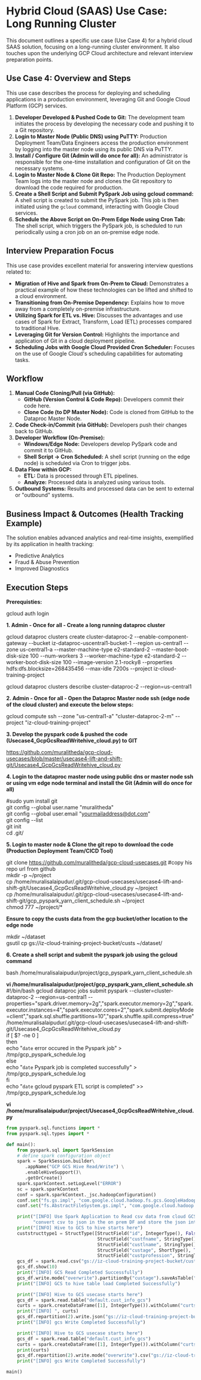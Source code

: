 # Hybrid Cloud (SAAS) Use Case: Long Running Cluster

This document outlines a specific use case (Use Case 4) for a hybrid cloud SAAS solution, focusing on a long-running cluster environment. It also touches upon the underlying GCP Cloud architecture and relevant interview preparation points.

## Use Case 4: Overview and Steps

This use case describes the process for deploying and scheduling applications in a production environment, leveraging Git and Google Cloud Platform (GCP) services.

1.  **Developer Developed & Pushed Code to Git:** The development team initiates the process by developing the necessary code and pushing it to a Git repository.
2.  **Login to Master Node (Public DNS) using PuTTY:** Production Deployment Team/Data Engineers access the production environment by logging into the master node using its public DNS via PuTTY.
3.  **Install / Configure Git (Admin will do once for all):** An administrator is responsible for the one-time installation and configuration of Git on the necessary systems.
4.  **Login to Master Node & Clone Git Repo:** The Production Deployment Team logs into the master node and clones the Git repository to download the code required for production.
5.  **Create a Shell Script and Submit PySpark Job using gcloud command:** A shell script is created to submit the PySpark job. This job is then initiated using the `gcloud` command, interacting with Google Cloud services.
6.  **Schedule the Above Script on On-Prem Edge Node using Cron Tab:** The shell script, which triggers the PySpark job, is scheduled to run periodically using a cron job on an on-premise edge node.

## Interview Preparation Focus

This use case provides excellent material for answering interview questions related to:

* **Migration of Hive and Spark from On-Prem to Cloud:** Demonstrates a practical example of how these technologies can be lifted and shifted to a cloud environment.
* **Transitioning from On-Premise Dependency:** Explains how to move away from a completely on-premise infrastructure.
* **Utilizing Spark for ETL vs. Hive:** Discusses the advantages and use cases of Spark for Extract, Transform, Load (ETL) processes compared to traditional Hive.
* **Leveraging Git for Version Control:** Highlights the importance and application of Git in a cloud deployment pipeline.
* **Scheduling Jobs with Google Cloud Provided Cron Scheduler:** Focuses on the use of Google Cloud's scheduling capabilities for automating tasks.


## Workflow

1.  **Manual Code Cloning/Pull (via GitHub):**
    * **GitHub (Version Control & Code Repo):** Developers commit their code here.
    * **Clone Code (to DP Master Node):** Code is cloned from GitHub to the Dataproc Master Node.
2.  **Code Check-in/Commit (via GitHub):** Developers push their changes back to GitHub.
3.  **Developer Workflow (On-Premise):**
    * **Windows/Edge Node:** Developers develop PySpark code and commit it to GitHub.
    * **Shell Script -> Cron Scheduled:** A shell script (running on the edge node) is scheduled via Cron to trigger jobs.
4.  **Data Flow within GCP:**
    * **ETL:** Data is processed through ETL pipelines.
    * **Analyze:** Processed data is analyzed using various tools.
5.  **Outbound Systems:** Results and processed data can be sent to external or "outbound" systems.

## Business Impact & Outcomes (Health Tracking Example)

The solution enables advanced analytics and real-time insights, exemplified by its application in health tracking:

* Predictive Analytics
* Fraud & Abuse Prevention
* Improved Diagnostics

## Execution Steps

**Prerequisties:**

gcloud auth login

**1. Admin - Once for all - Create a long running dataproc cluster**

gcloud dataproc clusters create cluster-dataproc-2 --enable-component-gateway --bucket iz-dataproc-uscentral1-bucket-1 --region us-central1 --zone us-central1-a --master-machine-type e2-standard-2 --master-boot-disk-size 100 --num-workers 3 --worker-machine-type e2-standard-2 --worker-boot-disk-size 100 --image-version 2.1-rocky8 --properties hdfs:dfs.blocksize=268435456 --max-idle 7200s --project iz-cloud-training-project 

gcloud dataproc clusters describe cluster-dataproc-2 --region=us-central1


**2. Admin - Once for all - Open the Dataproc Master node ssh (edge node of the cloud cluster) and execute the below steps:**

gcloud compute ssh --zone "us-central1-a" "cluster-dataproc-2-m" --project "iz-cloud-training-project"  


**3. Develop the pyspark code & pushed the code (Usecase4_GcpGcsReadWritehive_cloud.py) to GIT**  

https://github.com/muralitheda/gcp-cloud-usecases/blob/master/usecase4-lift-and-shift-git/Usecase4_GcpGcsReadWritehive_cloud.py  

**4.  Login to the dataproc master node using public dns or master node ssh or using vm edge node terminal and install the Git (Admin will do once for all)**  

#sudo yum install git  
git config --global user.name "muralitheda"  
git config --global user.email "yourmailaddress@dot.com"  
git config --list  
git init  
cd .git/  

**5. Login to master node & Clone the git repo to download the code (Production Deployment Team/CICD Tool)**  

git clone https://github.com/muralitheda/gcp-cloud-usecases.git #copy his repo url from github  
mkdir -p ~/project  
cp /home/muralisalaipudur/.git/gcp-cloud-usecases/usecase4-lift-and-shift-git/Usecase4_GcpGcsReadWritehive_cloud.py ~/project  
cp /home/muralisalaipudur/.git/gcp-cloud-usecases/usecase4-lift-and-shift-git/gcp_pyspark_yarn_client_schedule.sh ~/project  
chmod 777 ~/project/*  

**Ensure to copy the custs data from the gcp bucket/other location to the edge node**  

mkdir ~/dataset  
gsutil cp gs://iz-cloud-training-project-bucket/custs ~/dataset/    

**6. Create a shell script and submit the pyspark job using the gcloud command**

bash /home/muralisalaipudur/project/gcp_pyspark_yarn_client_schedule.sh  

**vi /home/muralisalaipudur/project/gcp_pyspark_yarn_client_schedule.sh**    
#!/bin/bash
gcloud dataproc jobs submit pyspark --cluster=cluster-dataproc-2 --region=us-central1 --properties="spark.driver.memory=2g","spark.executor.memory=2g","spark.executor.instances=4","spark.executor.cores=2","spark.submit.deployMode=client","spark.sql.shuffle.partitions=10","spark.shuffle.spill.compress=true" /home/muralisalaipudur/.git/gcp-cloud-usecases/usecase4-lift-and-shift-git/Usecase4_GcpGcsReadWritehive_cloud.py  
if [ $? -ne 0 ]  
then  
echo "`date` error occured in the Pyspark job" > /tmp/gcp_pyspark_schedule.log  
else  
echo "`date` Pyspark job is completed successfully" > /tmp/gcp_pyspark_schedule.log  
fi  
echo "`date` gcloud pyspark ETL script is completed" >> /tmp/gcp_pyspark_schedule.log  

**vi /home/muralisalaipudur/project/Usecase4_GcpGcsReadWritehive_cloud.py**    

```python
from pyspark.sql.functions import *
from pyspark.sql.types import *

def main():
    from pyspark.sql import SparkSession
    # define spark configuration object
    spark = SparkSession.builder\
       .appName("GCP GCS Hive Read/Write") \
       .enableHiveSupport()\
       .getOrCreate()
    spark.sparkContext.setLogLevel("ERROR")
    sc = spark.sparkContext
    conf = spark.sparkContext._jsc.hadoopConfiguration()
    conf.set("fs.gs.impl", "com.google.cloud.hadoop.fs.gcs.GoogleHadoopFileSystem")
    conf.set("fs.AbstractFileSystem.gs.impl", "com.google.cloud.hadoop.fs.gcs.GoogleHadoopFS")

    print("[INFO] Use Spark Application to Read csv data from cloud GCS and get a DF created with the GCS data in the on prem, "
          "convert csv to json in the on prem DF and store the json into new cloud GCS location")
    print("[INFO] Hive to GCS to hive starts here")
    custstructtype1 = StructType([StructField("id", IntegerType(), False),
                                  StructField("custfname", StringType(), False),
                                  StructField("custlname", StringType(), True),
                                  StructField("custage", ShortType(), True),
                                  StructField("custprofession", StringType(), True)])
    gcs_df = spark.read.csv("gs://iz-cloud-training-project-bucket/custs", mode='dropmalformed', schema=custstructtype1)
    gcs_df.show(10)
    print("[INFO] GCS Read Completed Successfully")
    gcs_df.write.mode("overwrite").partitionBy("custage").saveAsTable("default.cust_info_gcs")
    print("[INFO] GCS to hive table load Completed Successfully")

    print("[INFO] Hive to GCS usecase starts here")
    gcs_df = spark.read.table("default.cust_info_gcs")
    curts = spark.createDataFrame([1], IntegerType()).withColumn("curts", current_timestamp()).select(date_format(col("curts"), "yyyyMMddHHmmSS")).first()[0]
    print("[INFO] ", curts)
    gcs_df.repartition(2).write.json("gs://iz-cloud-training-project-bucket/usecase4/cust_output_json_" + curts)
    print("[INFO] gcs Write Completed Successfully")

    print("[INFO] Hive to GCS usecase starts here")
    gcs_df = spark.read.table("default.cust_info_gcs")
    curts = spark.createDataFrame([1], IntegerType()).withColumn("curts", current_timestamp()).select(date_format(col("curts"), "yyyyMMddHHmmSS")).first()[0]
    print(curts)
    gcs_df.repartition(2).write.mode("overwrite").csv("gs://iz-cloud-training-project-bucket/usecase4/cust_csv")
    print("[INFO] gcs Write Completed Successfully")

main()













